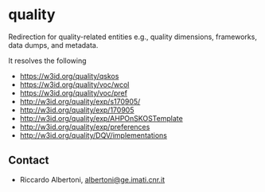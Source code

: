 # quality

Redirection for quality-related entities e.g., quality dimensions, frameworks, data dumps, and metadata.

It resolves the following 
* https://w3id.org/quality/qskos
* https://w3id.org/quality/voc/wcol
* https://w3id.org/quality/voc/pref
* http://w3id.org/quality/exp/s170905/
* http://w3id.org/quality/exp/170905
* http://w3id.org/quality/exp/AHPOnSKOSTemplate
* http://w3id.org/quality/exp/preferences
* http://w3id.org/quality/DQV/implementations


## Contact

* Riccardo Albertoni, [albertoni@ge.imati.cnr.it](mailto:albertoni@ge.imati.cnr.it)

